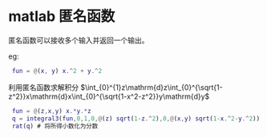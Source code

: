 # matlab 匿名函数

匿名函数可以接收多个输入并返回一个输出。

eg:
```matlab
 fun = @(x, y) x.^2 + y.^2
```
利用匿名函数求解积分
$\int_{0}^{1}z\mathrm{d}z\int_{0}^{\sqrt{1-z^2}}x\mathrm{d}x\int_{0}^{\sqrt{1-x^2-z^2}}y\mathrm{d}y$

```matlab
 fun = @(z,x,y) x.*y.*z
 q = integral3(fun,0,1,0,@(z) sqrt(1-z.^2),0,@(x,y) sqrt(1-x.^2-y.^2))
 rat(q) # 将所得小数化为分数
```